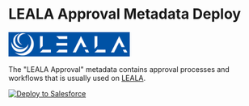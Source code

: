 # LEALA Approval Metadata Deploy

<img src="LEALA-logo.png" width="240px" alt="LEALA-logo">

The "LEALA Approval" metadata contains approval processes and workflows that is usually used on [LEALA](https://appexchangejp.salesforce.com/appxListingDetail?listingId=a0N3A00000FtW8VUAV).

<a href="https://githubsfdeploy.herokuapp.com?ref=main">
  <img alt="Deploy to Salesforce"
       src="https://raw.githubusercontent.com/afawcett/githubsfdeploy/master/deploy.png">
</a>
